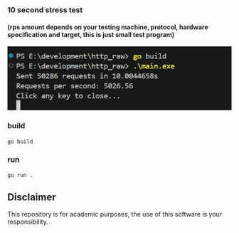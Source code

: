 ### 10 second stress test
#### (rps amount depends on your testing machine, protocol, hardware specification and target, this is just small test program)
![Result of stress test 10 seconds](result.jpg)

### build
```
go build
```
### run
```
go run .
```
## Disclaimer
This repository is for academic purposes, the use of this software is your responsibility.
